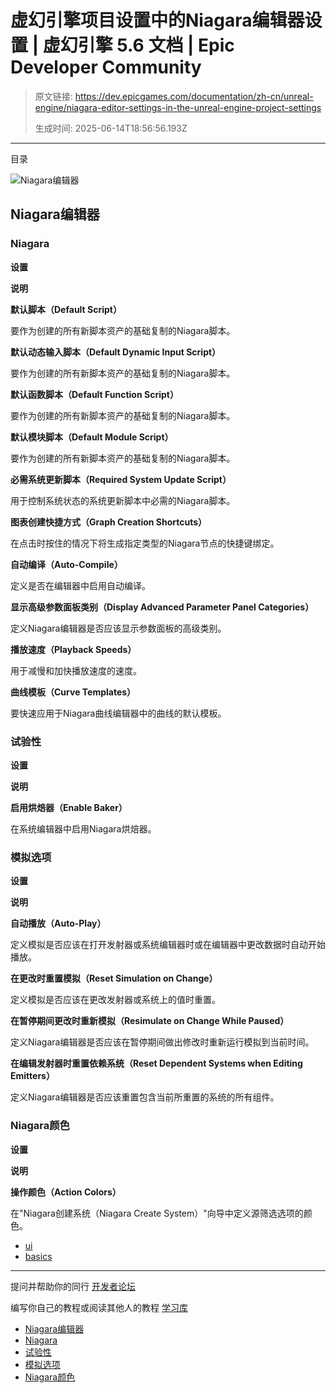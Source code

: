 # 虚幻引擎项目设置中的Niagara编辑器设置 | 虚幻引擎 5.6 文档 | Epic Developer Community

> 原文链接: https://dev.epicgames.com/documentation/zh-cn/unreal-engine/niagara-editor-settings-in-the-unreal-engine-project-settings
> 
> 生成时间: 2025-06-14T18:56:56.193Z

---

目录

![Niagara编辑器](https://dev.epicgames.com/community/api/documentation/image/665c92d6-ae03-437d-b06f-5e7eceb99c46?resizing_type=fill&width=1920&height=335)

## Niagara编辑器

### Niagara

**设置**

**说明**

**默认脚本（Default Script）**

要作为创建的所有新脚本资产的基础复制的Niagara脚本。

**默认动态输入脚本（Default Dynamic Input Script）**

要作为创建的所有新脚本资产的基础复制的Niagara脚本。

**默认函数脚本（Default Function Script）**

要作为创建的所有新脚本资产的基础复制的Niagara脚本。

**默认模块脚本（Default Module Script）**

要作为创建的所有新脚本资产的基础复制的Niagara脚本。

**必需系统更新脚本（Required System Update Script）**

用于控制系统状态的系统更新脚本中必需的Niagara脚本。

**图表创建快捷方式（Graph Creation Shortcuts）**

在点击时按住的情况下将生成指定类型的Niagara节点的快捷键绑定。

**自动编译（Auto-Compile）**

定义是否在编辑器中启用自动编译。

**显示高级参数面板类别（Display Advanced Parameter Panel Categories）**

定义Niagara编辑器是否应该显示参数面板的高级类别。

**播放速度（Playback Speeds）**

用于减慢和加快播放速度的速度。

**曲线模板（Curve Templates）**

要快速应用于Niagara曲线编辑器中的曲线的默认模板。

### 试验性

**设置**

**说明**

**启用烘焙器（Enable Baker）**

在系统编辑器中启用Niagara烘焙器。

### 模拟选项

**设置**

**说明**

**自动播放（Auto-Play）**

定义模拟是否应该在打开发射器或系统编辑器时或在编辑器中更改数据时自动开始播放。

**在更改时重置模拟（Reset Simulation on Change）**

定义模拟是否应该在更改发射器或系统上的值时重置。

**在暂停期间更改时重新模拟（Resimulate on Change While Paused）**

定义Niagara编辑器是否应该在暂停期间做出修改时重新运行模拟到当前时间。

**在编辑发射器时重置依赖系统（Reset Dependent Systems when Editing Emitters）**

定义Niagara编辑器是否应该重置包含当前所重置的系统的所有组件。

### Niagara颜色

**设置**

**说明**

**操作颜色（Action Colors）**

在"Niagara创建系统（Niagara Create System）"向导中定义源筛选选项的颜色。

-   [ui](https://dev.epicgames.com/community/search?query=ui)
-   [basics](https://dev.epicgames.com/community/search?query=basics)

* * *

提问并帮助你的同行 [开发者论坛](https://forums.unrealengine.com/categories?tag=unreal-engine)

编写你自己的教程或阅读其他人的教程 [学习库](https://dev.epicgames.com/community/unreal-engine/learning)

-   [Niagara编辑器](/documentation/zh-cn/unreal-engine/niagara-editor-settings-in-the-unreal-engine-project-settings#niagara%E7%BC%96%E8%BE%91%E5%99%A8)
-   [Niagara](/documentation/zh-cn/unreal-engine/niagara-editor-settings-in-the-unreal-engine-project-settings#niagara)
-   [试验性](/documentation/zh-cn/unreal-engine/niagara-editor-settings-in-the-unreal-engine-project-settings#%E8%AF%95%E9%AA%8C%E6%80%A7)
-   [模拟选项](/documentation/zh-cn/unreal-engine/niagara-editor-settings-in-the-unreal-engine-project-settings#%E6%A8%A1%E6%8B%9F%E9%80%89%E9%A1%B9)
-   [Niagara颜色](/documentation/zh-cn/unreal-engine/niagara-editor-settings-in-the-unreal-engine-project-settings#niagara%E9%A2%9C%E8%89%B2)